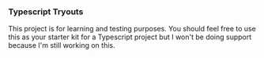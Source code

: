 ### Typescript Tryouts

This project is for learning and testing purposes. You should feel free to use this as your starter kit for a Typescript project but I won't be doing support because I'm still working on this.